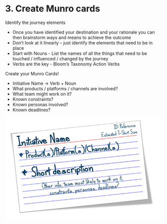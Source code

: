 # 3. Create Munro cards

Identify the journey elements 

* Once you have identified your destination and your rationale you can then brainstorm ways and means to achieve the outcome
* Don’t look at it linearly – just identify the elements that need to be in place
* Start with Nouns - List the names of all the things that need to be touched / influenced / changed by the journey
* Verbs are the key - Bloom’s Taxonomy Action Verbs

Create your Munro Cards!

* Initiative Name -&gt; Verb + Noun
* What products / platforms / channels are involved?
* What team might work on it?
* Known constraints?
* Known personas involved?
* Known deadlines?

![](../.gitbook/assets/card1.png)

